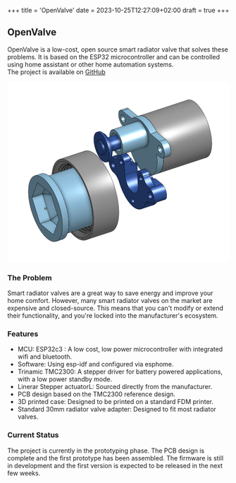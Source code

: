 +++
title = 'OpenValve'
date = 2023-10-25T12:27:09+02:00
draft = true
+++


## OpenValve

OpenValve is a low-cost, open source smart radiator valve that solves these problems. It is based on the ESP32 microcontroller and can be controlled using home assistant or other home automation systems.   
The project is available on [GitHub](https://github.com/fabianmuehlberger/OpenValve)


![assambly](/static/assembly.png)

### The Problem 

Smart radiator valves are a great way to save energy and improve your home comfort. However, many smart radiator valves on the market are expensive and closed-source. This means that you can't modify or extend their functionality, and you're locked into the manufacturer's ecosystem.


### Features

* MCU: ESP32c3 : A low cost, low power microcontroller with integrated wifi and bluetooth.
* Software: Using esp-idf and configured via esphome.
* Trinamic TMC2300: A stepper driver for battery powered applications, with a low power standby mode.
* Linerar Stepper actuatorL: Sourced directly from the manufacturer. 
* PCB design based on the TMC2300 reference design.
* 3D printed case: Designed to be printed on a standard FDM printer.
* Standard 30mm radiator valve adapter: Designed to fit most radiator valves.


### Current Status

The project is currently in the prototyping phase. The PCB design is complete and the first prototype has been assembled. The firmware is still in development and the first version is expected to be released in the next few weeks.

